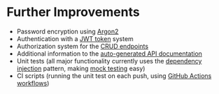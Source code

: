 # Further Improvements

* Password encryption using [Argon2](https://cheatsheetseries.owasp.org/cheatsheets/Password_Storage_Cheat_Sheet.html#argon2id)
* Authentication with a [JWT token](https://jwt.io/introduction) system
* Authorization system for the [CRUD endpoints](../src/crud.py)
* Additional information to the [auto-generated API documentation](https://fastapi.tiangolo.com/tutorial/metadata/)
* Unit tests (all major functionality currently uses the [dependency injection](https://en.wikipedia.org/wiki/Dependency_injection) pattern, making [mock testing](https://en.wikipedia.org/wiki/Mock_object) easy)
* CI scripts (running the unit test on each push, using [GitHub Actions workflows](https://docs.github.com/en/actions/using-workflows/about-workflows))
